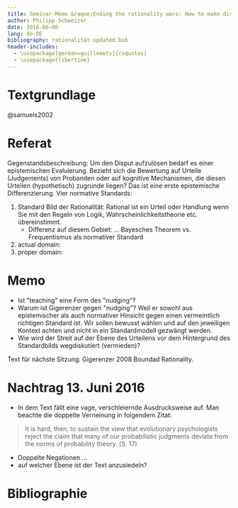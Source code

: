 ```yaml
---
title: Seminar-Memo &raquo;Ending the rationality wars: How to make disputes about human rationality disappear&laquo;, *Theorien der Rationaliät, 8. Sitzung 6. Juni 2016*
author: Philipp Schweizer
date: 2016-06-06
lang: de-DE
bibliography: rationalität-updated.bib
header-includes:
  - \usepackage[german=guillemets]{csquotes}
  - \usepackage{libertine}
---
```


# Textgrundlage
@samuels2002

# Referat
Gegenstandsbeschreibung: Um den Disput aufzulösen bedarf es einer epistemischen Evaluierung. Bezieht sich die Bewertung auf Urteile (Judgements) von Probanden oder auf kognitive Mechanismen, die diesen Urteilen (hypothetisch) zugrunde liegen? Das ist eine erste epistemische Differenzierung.
Vier normative Standards:

1. Standard Bild der Rationalität: Rational ist ein Urteil oder Handlung wenn Sie mit den Regeln von Logik, Wahrscheinlichkeitstheorie etc. übereinstimmt.
    - Differenz auf diesem Gebiet: ... Bayesches Theorem vs. Frequentismus als normativer Standard
2. actual domain: 
3. proper domain:

# Memo
- Ist "teaching" eine Form des "nudging"?
- Warum ist Gigerenzer gegen "nudging"? Weil er sowohl aus epistemischer als auch normativer Hinsicht gegen einen vermeintlich richtigen Standard ist. Wir sollen bewusst wählen und auf den jeweiligen Kontext achten und nicht in ein Standardmodell gezwängt werden.
- Wie wird der Streit auf der Ebene des Urteilens vor dem Hintergrund des Standardbilds wegdiskutiert (vermieden)? 

Text für nächste Sitzung: Gigerenzer 2008 Boundad Rationality.

# Nachtrag 13. Juni 2016

- In dem Text fällt eine vage, verschleiernde Ausdrucksweise auf. Man beachte die doppelte Verneinung in folgendem Zitat:

> It is hard, then, to sustain the view that evolutionary psychologists reject the claim that many of our probabilistic judgments deviate from the norms of probability theory. (S. 17)

- Doppelte Negationen ...
- auf welcher Ebene ist der Text anzusiedeln? 

# Bibliographie